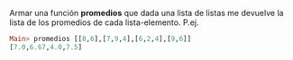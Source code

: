 Armar una función **promedios** que dada una lista de listas me devuelve la lista de los
promedios de cada lista-elemento. P.ej.

```haskell
Main> promedios [[8,6],[7,9,4],[6,2,4],[9,6]]
[7.0,6.67,4.0,7.5]
```
